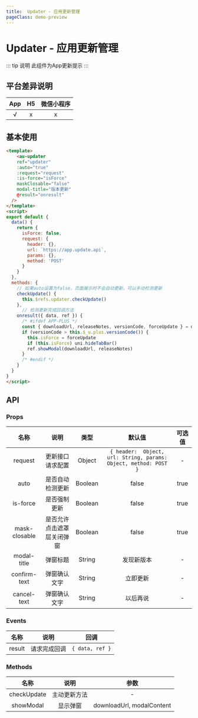```yaml
---
title:  Updater - 应用更新管理
pageClass: demo-preview
---
```


<demo-preview url="pages/components/updater"/>

# Updater - 应用更新管理

::: tip 说明
此组件为App更新提示
:::

## 平台差异说明
|  App  |  H5   | 微信小程序 |
| :---: | :---: | :--------: |
|   √   |   x   |     x      |

## 基本使用

```html
<template>
	<au-updater 
    ref="updater" 
    :auto="true" 
    :request="request" 
    :is-force="isForce" 
    maskClosable="false"
    modal-title="版本更新" 
    @result="onresult" 
  />
</template>
<script>
export default {
  data() {
    return {
	  isForce: false,
      request: {
        header: {},
        url: `https://app.update.api`,
        params: {},
        method: 'POST'
      }
    }
  },
  methods: {
    // 如果auto设置为false，页面展示时不会自动更新，可以手动检测更新
    checkUpdate() {
      this.$refs.updater.checkUpdate()
    },
	  // 检测更新完成回调方法 
    onresult({ data, ref }) {
      /* #ifdef APP-PLUS */
      const { downloadUrl, releaseNotes, versionCode, forceUpdate } = data.appVersions
      if (versionCode > this.$_u.plus.versionCode()) {
        this.isForce = forceUpdate
        if (this.isForce) uni.hideTabBar()
        ref.showModal(downloadUrl, releaseNotes)
      }
      /* #endif */
    }
  }
}
</script>
```

## API
### Props
| 名称 | 说明 | 类型 | 默认值 | 可选值 |
| :--: | :--: | :--: | :--: | :--: |
| request | 更新接口请求配置 | Object | `{ header:  Object, url: String, params: Object, method: POST }` | - |
| auto | 是否自动检测更新 | Boolean | false | true |
| is-force | 是否强制更新 | Boolean | false | true |
| mask-closable | 是否允许点击遮罩层关闭弹窗 | Boolean | false | true |
| modal-title | 弹窗标题 | String | 发现新版本 | - |
| confirm-text | 弹窗确认文字 | String | 立即更新 | - |
| cancel-text | 弹窗确认文字 | String | 以后再说 | - |

### Events
| 名称 | 说明 | 回调 |
| :--: | :--: | :--: |
| result | 请求完成回调 |   `{ data, ref }` |

### Methods
| 名称 | 说明 | 参数 |
| :--: | :--: | :--: |
| checkUpdate | 主动更新方法 | - |
| showModal | 显示弹窗 | downloadUrl, modalContent |
